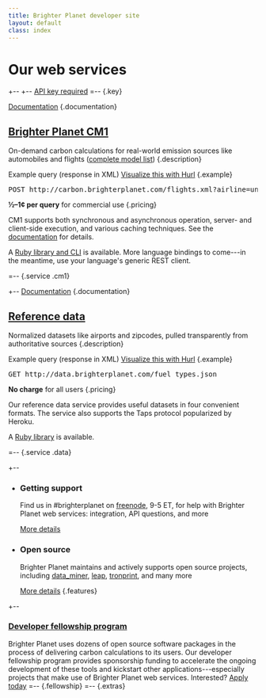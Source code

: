 ```yaml
---
title: Brighter Planet developer site
layout: default
class: index
---
```


# Our web services #

+--
 +--
  [API key required](http://keys.brighterplanet.com)
 =--
 {.key}
 
[Documentation](http://carbon.brighterplanet.com/documentation)
{.documentation}
 
## [Brighter Planet CM1](http://carbon.brighterplanet.com) ##

On-demand carbon calculations for real-world emission sources like automobiles and flights ([complete model list](http://carbon.brighterplanet.com/models))
{.description}

Example query (response in XML) [Visualize this with Hurl](http://hurl.it/views/b1b6dd36f18e450b01fc7bdfbdbc12fe6ec19c61)
{.example}

<pre>POST http://carbon.brighterplanet.com/flights.xml?airline=united&amp;origin_airport=lax&amp;destination_airport=jfk&amp;seat_class=economy&key=YOUR_KEY
</pre>

**½–1¢ per query** for commercial use
{.pricing}

CM1 supports both synchronous and asynchronous operation, server- and client-side execution, and various caching techniques. See the [documentation](http://carbon.brighterplanet.com/documentation) for details.

A [Ruby library and CLI](http://github.com/brighterplanet/carbon) is available. More language bindings to come---in the meantime, use your language's generic REST client.

=--
{.service .cm1}

+--
[Documentation](http://data.brighterplanet.com/documentation)
{.documentation}

## [Reference data](http://data.brighterplanet.com) ##

Normalized datasets like airports and zipcodes, pulled transparently from authoritative sources
{.description}

Example query (response in XML) [Visualize this with Hurl](http://hurl.it/views/c584e88ea7b3293b0f1df42b7932d54a567a8aeb)
{.example}

<pre>GET http://data.brighterplanet.com/fuel_types.json
</pre>

**No charge** for all users
{.pricing}

Our reference data service provides useful datasets in four convenient formats. The service also supports the Taps protocol popularized by Heroku.

A [Ruby library](http://github.com/brighterplanet/earth) is available.

=--
{.service .data}

+--
*  ### Getting support ###
   Find us in #brighterplanet on [freenode](http://freenode.net), 9-5 ET, for help with Brighter Planet web services: integration, API questions, and more

   [More details](/support.html)

*  ### Open source ###
   Brighter Planet maintains and actively supports open source projects, including [data_miner](http://github.com/seamusabshere/data_miner), [leap](http://github.com/rossmeissl/leap), [tronprint](http://github.com/brighterplanet/tronprint), and many more

   [More details](/projects.html)
{.features}

+--
### [Developer fellowship program](/fellowship.html) ###
Brighter Planet uses dozens of open source software packages in the process of delivering carbon calculations to its users. Our developer fellowship program provides sponsorship funding to accelerate the ongoing development of these tools and kickstart other applications---especially projects that make use of Brighter Planet web services. Interested? [Apply today](/fellowship.html)
=--
{.fellowship}
=--
{.extras}
